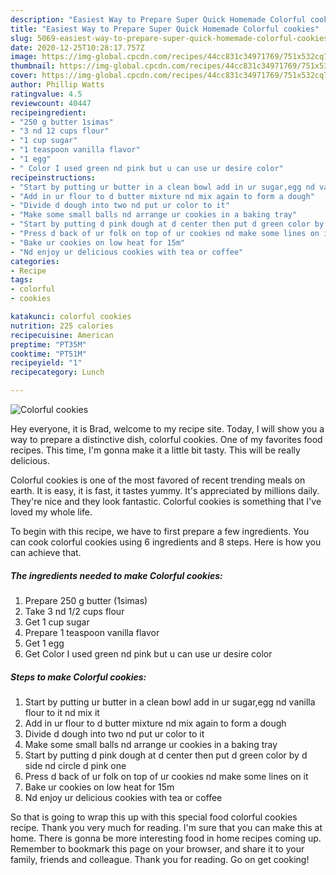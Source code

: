 ```yaml
---
description: "Easiest Way to Prepare Super Quick Homemade Colorful cookies"
title: "Easiest Way to Prepare Super Quick Homemade Colorful cookies"
slug: 5069-easiest-way-to-prepare-super-quick-homemade-colorful-cookies
date: 2020-12-25T10:28:17.757Z
image: https://img-global.cpcdn.com/recipes/44cc831c34971769/751x532cq70/colorful-cookies-recipe-main-photo.jpg
thumbnail: https://img-global.cpcdn.com/recipes/44cc831c34971769/751x532cq70/colorful-cookies-recipe-main-photo.jpg
cover: https://img-global.cpcdn.com/recipes/44cc831c34971769/751x532cq70/colorful-cookies-recipe-main-photo.jpg
author: Phillip Watts
ratingvalue: 4.5
reviewcount: 40447
recipeingredient:
- "250 g butter 1simas"
- "3 nd 12 cups flour"
- "1 cup sugar"
- "1 teaspoon vanilla flavor"
- "1 egg"
- " Color I used green nd pink but u can use ur desire color"
recipeinstructions:
- "Start by putting ur butter in a clean bowl add in ur sugar,egg nd vanilla flour to it nd mix it"
- "Add in ur flour to d butter mixture nd mix again to form a dough"
- "Divide d dough into two nd put ur color to it"
- "Make some small balls nd arrange ur cookies in a baking tray"
- "Start by putting d pink dough at d center then put d green color by d side nd circle d pink one"
- "Press d back of ur folk on top of ur cookies nd make some lines on it"
- "Bake ur cookies on low heat for 15m"
- "Nd enjoy ur delicious cookies with tea or coffee"
categories:
- Recipe
tags:
- colorful
- cookies

katakunci: colorful cookies 
nutrition: 225 calories
recipecuisine: American
preptime: "PT35M"
cooktime: "PT51M"
recipeyield: "1"
recipecategory: Lunch

---
```



![Colorful cookies](https://img-global.cpcdn.com/recipes/44cc831c34971769/751x532cq70/colorful-cookies-recipe-main-photo.jpg)

Hey everyone, it is Brad, welcome to my recipe site. Today, I will show you a way to prepare a distinctive dish, colorful cookies. One of my favorites food recipes. This time, I'm gonna make it a little bit tasty. This will be really delicious.



Colorful cookies is one of the most favored of recent trending meals on earth. It is easy, it is fast, it tastes yummy. It's appreciated by millions daily. They're nice and they look fantastic. Colorful cookies is something that I've loved my whole life.


To begin with this recipe, we have to first prepare a few ingredients. You can cook colorful cookies using 6 ingredients and 8 steps. Here is how you can achieve that.

<!--inarticleads1-->

##### The ingredients needed to make Colorful cookies:

1. Prepare 250 g butter (1simas)
1. Take 3 nd 1/2 cups flour
1. Get 1 cup sugar
1. Prepare 1 teaspoon vanilla flavor
1. Get 1 egg
1. Get  Color I used green nd pink but u can use ur desire color




<!--inarticleads2-->

##### Steps to make Colorful cookies:

1. Start by putting ur butter in a clean bowl add in ur sugar,egg nd vanilla flour to it nd mix it
1. Add in ur flour to d butter mixture nd mix again to form a dough
1. Divide d dough into two nd put ur color to it
1. Make some small balls nd arrange ur cookies in a baking tray
1. Start by putting d pink dough at d center then put d green color by d side nd circle d pink one
1. Press d back of ur folk on top of ur cookies nd make some lines on it
1. Bake ur cookies on low heat for 15m
1. Nd enjoy ur delicious cookies with tea or coffee




So that is going to wrap this up with this special food colorful cookies recipe. Thank you very much for reading. I'm sure that you can make this at home. There is gonna be more interesting food in home recipes coming up. Remember to bookmark this page on your browser, and share it to your family, friends and colleague. Thank you for reading. Go on get cooking!
